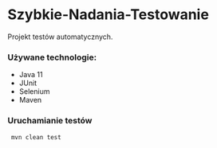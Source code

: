 # Szybkie-Nadania-Testowanie
Projekt testów automatycznych.

### Używane technologie:
  - Java 11
  - JUnit
  - Selenium
  - Maven
  
### Uruchamianie testów
  <code> mvn clean test</code>
